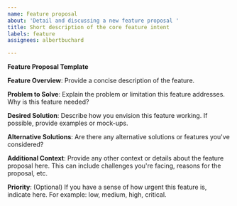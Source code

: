 ```yaml
---
name: Feature proposal
about: 'Detail and discussing a new feature proposal '
title: Short description of the core feature intent
labels: feature
assignees: albertbuchard

---
```


**Feature Proposal Template**

**Feature Overview**:
Provide a concise description of the feature.

**Problem to Solve**:
Explain the problem or limitation this feature addresses. Why is this feature needed?

**Desired Solution**:
Describe how you envision this feature working. If possible, provide examples or mock-ups.

**Alternative Solutions**:
Are there any alternative solutions or features you've considered?

**Additional Context**:
Provide any other context or details about the feature proposal here. This can include challenges you're facing, reasons for the proposal, etc.

**Priority**:
(Optional) If you have a sense of how urgent this feature is, indicate here. For example: low, medium, high, critical.
